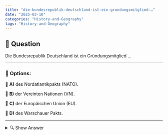 ```yaml
---
title: "die-bundesrepublik-deutschland-ist-ein-grundungsmitglied-…"
date: "2025-03-10"
categories: "History-and-Geography"
tags: "History-and-Geography"
---
```


## 📌 **Question**

Die Bundesrepublik Deutschland ist ein Gründungsmitglied …



---

### 📝 **Options:**

🔘 **A)** des Nordatlantikpakts (NATO).

🔘 **B)** der Vereinten Nationen (VN).

🔘 **C)** der Europäischen Union (EU).

🔘 **D)** des Warschauer Pakts.

---

<details>
  <summary>🔍 Show Answer</summary>

  <p>
💡  <b>Correct Answer:</b>  c
  </p>
  <p>
    📖<b>Explanation:</b>
    Nach dem Zweiten Weltkrieg spielte die Bundesrepublik Deutschland eine wichtige Rolle in der internationalen Politik und trug zur Gründung mehrerer bedeutender Organisationen bei. Als Teil der westlichen Integration trat Deutschland früh in sicherheitspolitische und wirtschaftliche Bündnisse ein. Diese Initiativen förderten die Zusammenarbeit und den Frieden in Europa und weltweit.

**Frage:**  
Die Bundesrepublik Deutschland ist ein Gründungsmitglied …

a: des Nordatlantikpakts (NATO).  
b: der Vereinten Nationen (VN).  
c: der Europäischen Union (EU).  
d: des Warschauer Pakts.
  </p>
</details>

